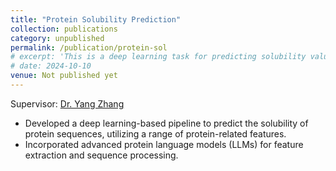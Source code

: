 ```yaml
---
title: "Protein Solubility Prediction"
collection: publications
category: unpublished
permalink: /publication/protein-sol
# excerpt: 'This is a deep learning task for predicting solubility value of proteins<br>Supervisor: <a href="https://scholar.google.com/citations?user=MtBs-kMAAAAJ&hl=en">Dr. Yang Zhang</a>'
# date: 2024-10-10
venue: Not published yet
---
```

Supervisor: [Dr. Yang Zhang](https://scholar.google.com/citations?user=MtBs-kMAAAAJ&hl=en)  
- Developed a deep learning-based pipeline to predict the solubility of protein sequences, utilizing a range of protein-related features.
- Incorporated advanced protein language models (LLMs) for feature extraction and sequence processing.
